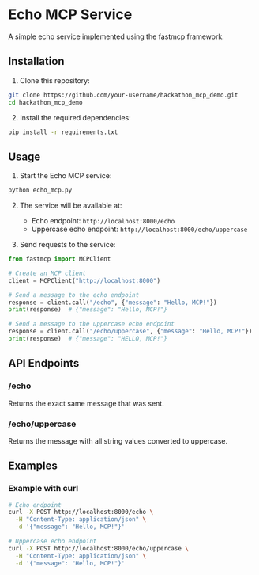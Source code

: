 # Echo MCP Service

A simple echo service implemented using the fastmcp framework.

## Installation

1. Clone this repository:
```bash
git clone https://github.com/your-username/hackathon_mcp_demo.git
cd hackathon_mcp_demo
```

2. Install the required dependencies:
```bash
pip install -r requirements.txt
```

## Usage

1. Start the Echo MCP service:
```bash
python echo_mcp.py
```

2. The service will be available at:
   - Echo endpoint: `http://localhost:8000/echo`
   - Uppercase echo endpoint: `http://localhost:8000/echo/uppercase`

3. Send requests to the service:

```python
from fastmcp import MCPClient

# Create an MCP client
client = MCPClient("http://localhost:8000")

# Send a message to the echo endpoint
response = client.call("/echo", {"message": "Hello, MCP!"})
print(response)  # {"message": "Hello, MCP!"}

# Send a message to the uppercase echo endpoint
response = client.call("/echo/uppercase", {"message": "Hello, MCP!"})
print(response)  # {"message": "HELLO, MCP!"}
```

## API Endpoints

### /echo

Returns the exact same message that was sent.

### /echo/uppercase

Returns the message with all string values converted to uppercase.

## Examples

### Example with curl

```bash
# Echo endpoint
curl -X POST http://localhost:8000/echo \
  -H "Content-Type: application/json" \
  -d '{"message": "Hello, MCP!"}'

# Uppercase echo endpoint
curl -X POST http://localhost:8000/echo/uppercase \
  -H "Content-Type: application/json" \
  -d '{"message": "Hello, MCP!"}'
```
